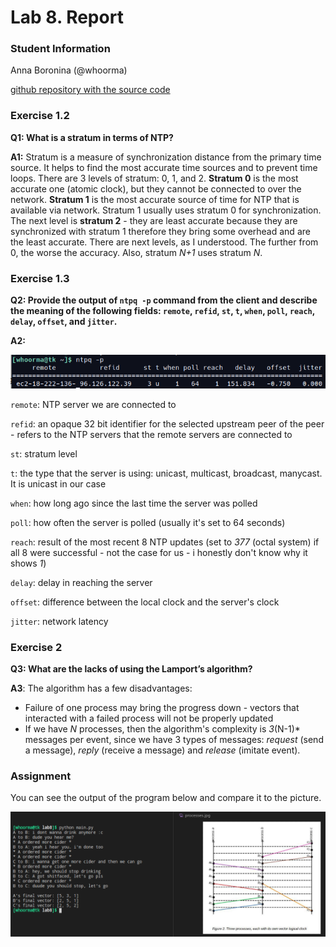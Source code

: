 # Lab 8. Report

### Student Information

Anna Boronina (@whoorma) 

[github repository with the source code](https://github.com/annwhoorma/DS-lab-8)

### Exercise 1.2

**Q1: What is a stratum in terms of NTP?**

**A1:** Stratum is a measure of synchronization distance from the primary time source. It helps to find the most accurate time sources and to prevent time loops. There are 3 levels of stratum: 0, 1, and 2. **Stratum 0** is the most accurate one (atomic clock), but they cannot be connected to over the network. **Stratum 1** is the most accurate source of time for NTP that is available via network. Stratum 1 usually uses stratum 0 for synchronization. The next level is **stratum 2** - they are least accurate because they are synchronized with stratum 1 therefore they bring some overhead and are the least accurate. There are next levels, as I understood. The further from 0, the worse the accuracy. Also, stratum *N+1* uses stratum *N*.

### Exercise 1.3

**Q2: Provide the output of `ntpq -p` command from the client and describe the meaning of the following fields: `remote`, `refid`, `st`, `t`, `when`, `poll`, `reach`, `delay`, `offset`, and `jitter`.**

**A2:**

![image-20200924170539298](images/ntpq-output.png)

`remote`: NTP server we are connected to

`refid`: an opaque 32 bit identifier for the selected upstream peer of the peer - refers to the NTP servers that the remote servers are connected to

`st`: stratum level

`t`: the type that the server is using: unicast, multicast, broadcast, manycast. It is unicast in our case

`when`: how long ago since the last time the server was polled

`poll`: how often the server is polled (usually it's set to 64 seconds)

`reach`: result of the most recent 8 NTP updates (set to *377* (octal system) if all 8 were successful - not the case for us - i honestly don't know why it shows *1*)

`delay`: delay in reaching the server

`offset`: difference between the local clock and the server's clock

 `jitter`: network latency 

### Exercise 2

**Q3: What are the lacks of using the Lamport’s algorithm?**

**A3**: The algorithm has a few disadvantages:

- Failure of one process may bring the progress down - vectors that interacted with a failed process will not be properly updated 
- If we have *N* processes, then the algorithm's complexity is *3*(N-1)* messages per event, since we have 3 types of messages: *request* (send a message), *reply* (receive a message) and *release* (imitate event).

### Assignment

You can see the output of the program below and compare it to the picture.

![image-20200925121756569](images/processes-output.png)